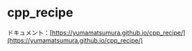 # cpp_recipe

ドキュメント：[https://yumamatsumura.github.io/cpp_recipe/](https://yumamatsumura.github.io/cpp_recipe/)

